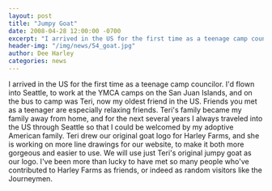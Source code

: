 ```yaml
---
layout: post
title: "Jumpy Goat"
date: 2008-04-28 12:00:00 -0700
excerpt: "I arrived in the US for the first time as a teenage camp councilor. I'd flown into Seattle, ..."
header-img: "/img/news/54_goat.jpg"
author: Dee Harley
categories: news
---
```

I arrived in the US for the first time as a teenage camp councilor.
I'd flown into Seattle, to work at the YMCA camps on the San Juan
Islands, and on the bus to camp was Teri, now my oldest friend in the
US. Friends you met as a teenager are especially relaxing friends.
Teri's family became my family away from home, and for the next
several years I always traveled into the US through Seattle so that I
could be welcomed by my adoptive American family. Teri drew our
original goat logo for Harley Farms, and she is working on more line
drawings for our website, to make it both more gorgeous and easier to
use. We will use just Teri's original jumpy goat as our logo. I've
been more than lucky to have met so many people who've contributed to
Harley Farms as friends, or indeed as random visitors like the
Journeymen.

